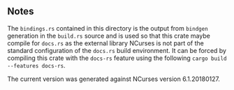 ## Notes

The `bindings.rs` contained in this directory is the output from `bindgen` generation in the `build.rs` source and is used so that this crate maybe compile for `docs.rs` as the external library NCurses is not part of the standard configuration of the `docs.rs` build environment. It can be forced by compiling this crate with the `docs-rs` feature using the following `cargo build --features docs-rs`.

The current version was generated against NCurses version 6.1.20180127.

